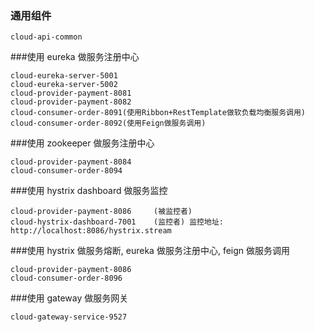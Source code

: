 ### 通用组件
~~~
cloud-api-common
~~~

###使用 eureka 做服务注册中心
~~~
cloud-eureka-server-5001
cloud-eureka-server-5002
cloud-provider-payment-8081
cloud-provider-payment-8082
cloud-consumer-order-8091(使用Ribbon+RestTemplate做软负载均衡服务调用)
cloud-consumer-order-8092(使用Feign做服务调用)
~~~
###使用 zookeeper 做服务注册中心
~~~
cloud-provider-payment-8084
cloud-consumer-order-8094
~~~
###使用 hystrix dashboard 做服务监控
~~~
cloud-provider-payment-8086     (被监控者)  
cloud-hystrix-dashboard-7001    (监控者) 监控地址: http://localhost:8086/hystrix.stream
~~~
###使用 hystrix 做服务熔断, eureka 做服务注册中心, feign 做服务调用
~~~
cloud-provider-payment-8086
cloud-consumer-order-8096
~~~
###使用 gateway 做服务网关
~~~
cloud-gateway-service-9527
~~~